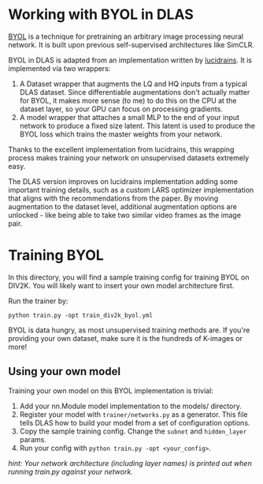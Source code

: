 # Working with BYOL in DLAS

[BYOL](https://arxiv.org/abs/2006.07733) is a technique for pretraining an arbitrary image processing
neural network. It is built upon previous self-supervised architectures like SimCLR.

BYOL in DLAS is adapted from an implementation written by [lucidrains](https://github.com/lucidrains/byol-pytorch).
It is implemented via two wrappers: 

1. A Dataset wrapper that augments the LQ and HQ inputs from a typical DLAS dataset. Since differentiable
   augmentations don't actually matter for BYOL, it makes more sense (to me) to do this on the CPU at the
   dataset layer, so your GPU can focus on processing gradients.
1. A model wrapper that attaches a small MLP to the end of your input network to produce a fixed
   size latent. This latent is used to produce the BYOL loss which trains the master weights from
   your network.
   
Thanks to the excellent implementation from lucidrains, this wrapping process makes training your
network on unsupervised datasets extremely easy.

The DLAS version improves on lucidrains implementation adding some important training details, such as
a custom LARS optimizer implementation that aligns with the recommendations from the paper. By moving augmentation
to the dataset level, additional augmentation options are unlocked - like being able to take two similar video frames
as the image pair.

# Training BYOL

In this directory, you will find a sample training config for training BYOL on DIV2K. You will
likely want to insert your own model architecture first.

Run the trainer by:

`python train.py -opt train_div2k_byol.yml`

BYOL is data hungry, as most unsupervised training methods are. If you're providing your own dataset, make sure it is
the hundreds of K-images or more!

## Using your own model

Training your own model on this BYOL implementation is trivial:
1. Add your nn.Module model implementation to the models/ directory.
2. Register your model with `trainer/networks.py` as a generator. This file tells DLAS how to build your model from
   a set of configuration options.
3. Copy the sample training config. Change the `subnet` and `hidden_layer` params.
4. Run your config with `python train.py -opt <your_config>`.

*hint: Your network architecture (including layer names) is printed out when running train.py
against your network.*